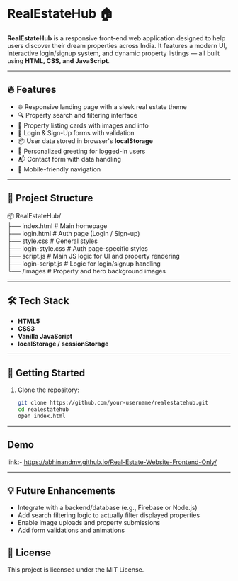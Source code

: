 # RealEstateHub 🏠

**RealEstateHub** is a responsive front-end web application designed to help users discover their dream properties across India. It features a modern UI, interactive login/signup system, and dynamic property listings — all built using **HTML, CSS, and JavaScript**.

---

## 🔥 Features

- 🌐 Responsive landing page with a sleek real estate theme
- 🔍 Property search and filtering interface
- 🏡 Property listing cards with images and info
- 🔐 Login & Sign-Up forms with validation
- 📦 User data stored in browser's **localStorage**
- 👋 Personalized greeting for logged-in users
- 📬 Contact form with data handling
- 📱 Mobile-friendly navigation

---

## 📁 Project Structure <br>
📦 RealEstateHub/ <br>
├── index.html # Main homepage <br>
├── login.html # Auth page (Login / Sign-up) <br>
├── style.css # General styles <br>
├── login-style.css # Auth page-specific styles <br>
├── script.js # Main JS logic for UI and property rendering <br>
├── login-script.js # Logic for login/signup handling <br>
└── /images # Property and hero background images<br>

---

## 🛠️ Tech Stack

- **HTML5**
- **CSS3**
- **Vanilla JavaScript**
- **localStorage / sessionStorage**

---

## 🚀 Getting Started

1. Clone the repository:
   ```bash
   git clone https://github.com/your-username/realestatehub.git
   cd realestatehub
   open index.html
   ```
---
## Demo

link:- https://abhinandmv.github.io/Real-Estate-Website-Frontend-Only/

---

## 💡 Future Enhancements
- Integrate with a backend/database (e.g., Firebase or Node.js)
- Add search filtering logic to actually filter displayed properties
- Enable image uploads and property submissions
- Add form validations and animations

## 📄 License
This project is licensed under the MIT License.
